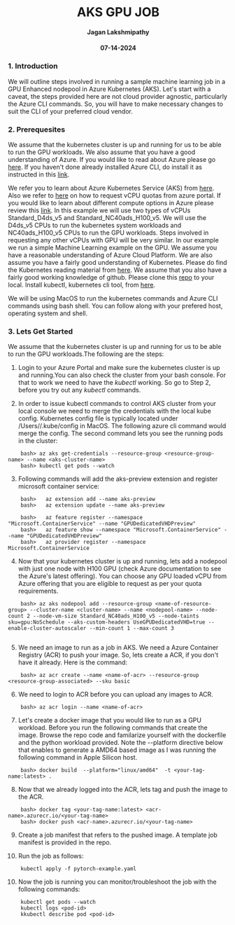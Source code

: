 <center> <h1> AKS GPU JOB </h1> </center>
<center> <h4> Jagan Lakshmipathy <h4> <h4> 07-14-2024 <c/enter> </h4> </center>


### 1. Introduction
We will outline steps involved in running a sample machine learning job in a GPU Enhanced nodepool in Azure Kubernetes (AKS). Let's start with a caveat, the steps provided here are not cloud provider agnostic, particularly the Azure CLI commands. So, you will have to make necessary changes to suit the CLI of your preferred cloud vendor. 


### 2. Prerequesites
We assume that the kubernetes cluster is up and running for us to be able to run the GPU workloads. We also assume that you have a good understanding of Azure. If you would like to read about Azure please go [here](https://azure.microsoft.com/en-us/get-started). If you haven't done already installed Azure CLI, do install it as instructed in this [link](https://learn.microsoft.com/en-us/cli/azure/install-azure-cli). 

We refer you to learn about Azure Kubernetes Service (AKS) from [here](https://learn.microsoft.com/en-us/azure/aks/learn/quick-kubernetes-deploy-portal?tabs=azure-cli). Also we refer to [here](https://learn.microsoft.com/en-us/azure/aks/learn/quick-kubernetes-deploy-portal?tabs=azure-cli) on how to request vCPU quotas from azure portal. If you would like to learn about different compute options in Azure please review this [link](https://learn.microsoft.com/en-us/azure/virtual-machines/sizes/overview?tabs=breakdownseries%2Cgeneralsizelist%2Ccomputesizelist%2Cmemorysizelist%2Cstoragesizelist%2Cgpusizelist%2Cfpgasizelist%2Chpcsizelist). In this example we will use two types of vCPUs Standard_D4ds_v5 and Standard_NC40ads_H100_v5. We will use the D4ds_v5 CPUs to run the kubernetes system workloads and NC40ads_H100_v5 CPUs to run the GPU workloads. Steps involved in requesting any other vCPUs with GPU will be very similar. In our example we run a simple Machine Learning example on the GPU.  We assume you have a reasonable understanding of Azure Cloud Platform. We are also assume you have a fairly good understanding of Kubernetes. Please do find the Kubernetes reading material from [here](https://kubernetes.io/docs/setup/). We assume that you also have a fairly good working knowledge of github. Please clone this [repo](www.github.com) to your local. Install kubectl, kubernetes cli tool, from [here](https://kubernetes.io/docs/tasks/tools/).

We will be using MacOS to run the kubernetes commands and Azure CLI commands using bash shell. You can follow along with your prefered host, operating system and shell.


### 3. Lets Get Started
We assume that the kubernetes cluster is up and running for us to be able to run the GPU workloads.The following are the steps:

1. Login to your Azure Portal and make sure the kubernetes cluster is up and running.You can also check the cluster from your bash console. For that to work we need to have the *kubectl* working. So go to Step 2, before you try out any *kubectl* commands. 

2. In order to issue kubectl commands to control AKS cluster from your local console we need to merge the credentials with the local kube config. Kubernetes config file is typically located under /Users/<username>/.kube/config in MacOS. The following azure cli command would merge the config. The second command lets you see the running pods in the cluster:

```
    bash> az aks get-credentials --resource-group <resource-group-name> --name <aks-cluster-name>
    bash> kubectl get pods --watch

```

3. Following commands will add the aks-preview extension and register microsoft container service:

```
    bash> 	az extension add --name aks-preview
	bash> 	az extension update --name aks-preview
	
	bash> 	az feature register --namespace "Microsoft.ContainerService" --name "GPUDedicatedVHDPreview"
	bash> 	az feature show --namespace "Microsoft.ContainerService" --name "GPUDedicatedVHDPreview"
	bash> 	az provider register --namespace Microsoft.ContainerService

```
4. Now that your kubernetes cluster is up and running, lets add a nodepool with just one node with H100 GPU (check Azure documentation to see the Azure's latest offering). You can choose any GPU loaded vCPU from Azure offering that you are eligible to request as per your quota requirements.

```
    bash> az aks nodepool add --resource-group <name-of-resource-group> --cluster-name <cluster-name> --name <nodepool-name> --node-count 2 --node-vm-size Standard_NC40ads_H100_v5 --node-taints sku=gpu:NoSchedule --aks-custom-headers UseGPUDedicatedVHD=true --enable-cluster-autoscaler --min-count 1 --max-count 3
    
```
5. We need an image to run as a job in AKS. We need a Azure Container Registry (ACR) to push your image. So, lets create a ACR, if you don't have it already. Here is the command:

```
    bash> az acr create --name <name-of-acr> --resource-group <resource-group-associated> --sku basic
```

6. We need to login to ACR before you can upload any images to ACR.

```
    bash> az acr login --name <name-of-acr>
```
7. Let's create a docker image that you would like to run as a GPU workload. Before you run the following commands that create the image. Browse the repo code and familarize yourself with the dockerfile and the python workload provided. Note the --platform directive below that enables to generate a AMD64 based image as I was running the following command in Apple Silicon host.

```
    bash> docker build  --platform="linux/amd64"  -t <your-tag-name:latest> .
```

8. Now that we already logged into the ACR, lets tag and push the image to the ACR.

```
    bash> docker tag <your-tag-name:latest> <acr-name>.azurecr.io/<your-tag-name>
    bash> docker push <acr-name>.azurecr.io/<your-tag-name>
```

9. Create a job manifest that refers to the pushed image. A template job manifest is provided in the repo.


10. Run the job as follows:

```
    kubectl apply -f pytorch-example.yaml
```

10. Now the job is running you can monitor/troubleshoot the job with the following commands:

```
    kubectl get pods --watch
    kubectl logs <pod-id>
    kkubectl describe pod <pod-id>
```
